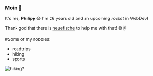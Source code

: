 ### Moin 👋

It's me, **Philipp** 😄
I'm 26 years old and an upcoming *rocket* in WebDev!

Thank god that there is [neuefische](https://www.neuefische.de/) to help me with that! 😅✌️

#Some of my hobbies:
- roadtrips
- hiking
- sports

![hiking?](https://media.istockphoto.com/photos/photo-of-the-campfire-at-the-mountains-with-a-vintage-teapot-on-it-picture-id1272890172?k=20&m=1272890172&s=612x612&w=0&h=yPYaF9IdwhpkGXpsXy21F9U5fF5jtuvH5W3f0jVyP44=)
<!--
**Philipp-Kaiser/Philipp-Kaiser** is a ✨ _special_ ✨ repository because its `README.md` (this file) appears on your GitHub profile.


[this is a link](link!)

![this is an image](link!)




- 🔭 I’m currently working on ...
- 🌱 I’m currently learning ...
- 👯 I’m looking to collaborate on ...
- 🤔 I’m looking for help with ...
- 💬 Ask me about ...
- 📫 How to reach me: ...
- 😄 Pronouns: ...
- ⚡ Fun fact: ...
-->
